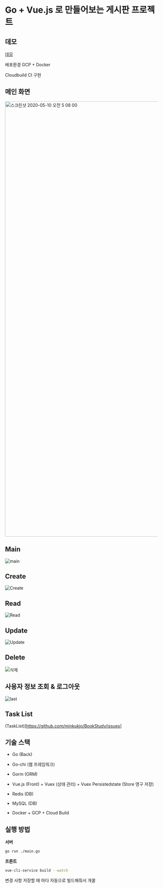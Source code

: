 # Go + Vue.js 로 만들어보는 게시판 프로젝트

## 데모

[데모](http://34.67.130.46:9090/)

배포환경 GCP + Docker

Cloudbuild CI 구현

## 메인 화면

<img width="1429" alt="스크린샷 2020-05-10 오전 5 08 00" src="https://user-images.githubusercontent.com/43809168/81484159-839f2100-927e-11ea-9f7a-6b5567876193.png">

## Main

![main](https://user-images.githubusercontent.com/43809168/81484162-8863d500-927e-11ea-87f9-0a7d18974333.gif)

## Create

![Create](https://user-images.githubusercontent.com/43809168/81484232-e690b800-927e-11ea-86cc-bd9996e15529.gif)

## Read

![Read](https://user-images.githubusercontent.com/43809168/81484234-e85a7b80-927e-11ea-896e-433d34c099bb.gif)

## Update

![Update](https://user-images.githubusercontent.com/43809168/81484281-4edf9980-927f-11ea-91cd-95227c2ddb60.gif)

## Delete

![삭제](https://user-images.githubusercontent.com/43809168/81484238-edb7c600-927e-11ea-8b69-1f033cb4993c.gif)

## 사용자 정보 조회 & 로그아웃

![last](https://user-images.githubusercontent.com/43809168/81484241-f3151080-927e-11ea-912c-a2b1a22278ff.gif)

## Task List

(TaskList)[https://github.com/minkukjo/BookStudy/issues]

## 기술 스택

- Go (Back)

- Go-chi (웹 프레임워크)

- Gorm (ORM)

- Vue.js (Front) + Vuex (상태 관리) + Vuex Persistedstate (Store 영구 저장)

- Redis (DB)

- MySQL (DB)

- Docker + GCP + Cloud Build

## 실행 방법

**서버**

```bash
go run ./main.go
```

**프론트**

```bash
vue-cli-service build --watch
```

변경 사항 저장할 때 마다 자동으로 빌드해줘서 개꿀
